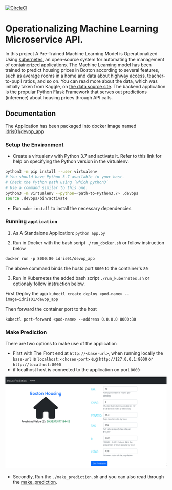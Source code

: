 [![CircleCI](https://circleci.com/gh/circleci/circleci-docs.svg?style=svg)](https://app.circleci.com/pipelines/github/Idris01/operationalizing_machine_learning/11/workflows/c904009f-b0d7-4327-9d33-bba8585e37f0)

# Operationalizing Machine Learning Microservice API.

In this project A Pre-Trained Machine Learning Model is Operationalized Using [kubernetes](https://kubernetes.io/),
an open-source system for automating the management of containerized applications. The Machine Learning model
has been trained to predict housing prices in Boston according to several features, such as average rooms in 
a home and data about highway access, teacher-to-pupil ratios, and so on. You can read more about the data, 
which was initially taken from Kaggle, on [the data source site](https://www.kaggle.com/c/boston-housing). 
The backend application is the propular Python Flask Framework that serves out predictions (inference) about housing prices through API calls. 

## Documentation
The Application has been packaged into docker image named [idris01/devop_app](https://hub.docker.com/repository/docker/idris01/devop_app)

### Setup the Environment

* Create a virtualenv with Python 3.7 and activate it. Refer to this link for help on specifying the Python version in the virtualenv. 
```bash
python3 -m pip install --user virtualenv
# You should have Python 3.7 available in your host. 
# Check the Python path using `which python3`
# Use a command similar to this one:
python3 -m virtualenv --python=<path-to-Python3.7> .devops
source .devops/bin/activate
```
* Run `make install` to install the necessary dependencies

### Running `application`

1. As A Standalone Application:  `python app.py`


2. Run in Docker with the bash script  `./run_docker.sh` or follow instruction below

`docker run -p 8000:80 idris01/devop_app`

The above command binds the hosts port `8000` to the container's `80`

3. Run in Kubernetes the added bash script   `./run_kubernetes.sh` or optionaly follow instruction below.

First Deploy the app
`kubectl create deploy <pod-name> --image=idris01/devop_app`

Then forward the container port to the host

`kubectl port-forward <pod-name> --address 0.0.0.0 8000:80`

### Make Prediction
There are two options to make use of the application
* First with The Front end at `http://<base-url>`, when running locally the `base-url` is `localhost:<chosen-port>` e.g `http://127.0.0.1:8000` or `http://localhost:8000`
* if localhost host is connected to the application on port `8000`

![Prediction Page](./prediction.PNG)


* Secondly, Run the `./make_prediction.sh` and you can also read through the [make_prediction](./make_prediction.sh).

